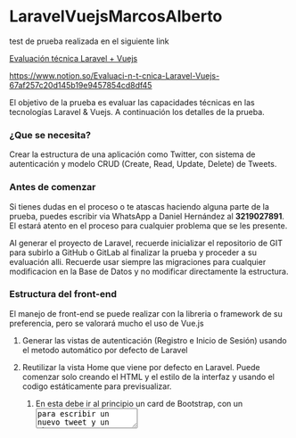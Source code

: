 # LaravelVuejsMarcosAlberto


test de prueba realizada en el siguiente link 

[Evaluación técnica Laravel + Vuejs](https://www.notion.so/Evaluaci-n-t-cnica-Laravel-Vuejs-67af257c20d145b19e9457854cd8df45)

https://www.notion.so/Evaluaci-n-t-cnica-Laravel-Vuejs-67af257c20d145b19e9457854cd8df45

El objetivo de la prueba es evaluar las capacidades técnicas en las tecnologías Laravel & Vuejs. A continuación los detalles de la prueba.

### **¿Que se necesita?**

Crear la estructura de una aplicación como Twitter, con sistema de autenticación y modelo CRUD (Create, Read, Update, Delete) de Tweets.

### Antes de comenzar

Si tienes dudas en el proceso o te atascas haciendo alguna parte de la prueba, puedes escribir via WhatsApp a Daniel Hernández al **3219027891**. El estará atento en el proceso para cualquier problema que se les presente.

Al generar el proyecto de Laravel, recuerde inicializar el repositorio de GIT para subirlo a GitHub o GitLab al finalizar la prueba y proceder a su evaluación alli. Recuerde usar siempre las migraciones para cualquier modificacion en la Base de Datos y no modificar directamente la estructura.

### Estructura del front-end

El manejo de front-end se puede realizar con la libreria o framework de su preferencia, pero se valorará mucho el uso de Vue.js

1. Generar las vistas de autenticación (Registro e Inicio de Sesión) usando el metodo automático por defecto de Laravel
2. Reutilizar la vista Home que viene por defecto en Laravel. Puede comenzar solo creando el HTML y el estilo de la interfaz y usando el codigo estáticamente para previsualizar.
    1. En esta debe ir al principio un card de Bootstrap, con un <textarea> para escribir un nuevo tweet y un <button> para publicarlo
    2. Despues de esa card, deben ser mostrados los tweets cargados desde el endpoint index del TweetController, organizados desde los mas recientes, para este punto se puede usar codigo HTML estático para previsualizar.
    3. En cada tweet se debe mostrar el autor, el texto escrito por el autor, la fecha de publicación y si el usuario autenticado es el mismo autor del tweet, las opciones para Borrar y Editar el tweet. Nuevamente puede comenzar solo con HTML estático para previsualizar.
    4. El estilo de diseño o colores se deja a libertad y gusto del programador, puede usar el estilo, tamaños y tipografía que prefiera
    5. Al finalizar este punto por favor enviar el avance de la interfaz a Daniel Hernández

3. Una vez ya tenga el Controlador del Modelo Tweet hecho entonces:
    1. Los tweets ordenados desde los mas recientes se deben cargar a traves del endpoint 'index' del TweetController con GET y usando Fetch, Axios o AJAX. 
    [https://laravel.com/docs/7.x/csrf#csrf-x-csrf-token](https://laravel.com/docs/7.x/csrf#csrf-x-csrf-token)
    2. Al hacer click al botón publicar tweet se debe enviar la data a traves del endpoint 'store' del TweetController usando el metodo POST. Se puede usar Fetch, Axios o AJAX

### Estructura del back-end

1. Modelo 'User' con Autenticación (usar Modelo por defecto de Laravel)
    1. El modelo User debe tener una relación hasMany dirigida a los modelos Tweet relacionados en la base de datos
2. Modelo Tweet basado en las siguientes especificaciones
    1. Generar la migración de la tabla en la base de datos con la siguiente estructura: 
        - Columna 'id', la clave primaria
        - Columna 'content', texto del tweet del usuario
        - Columna 'user_id', clave foránea vinculada al id del usuario
        - Columna 'created_at', con la fecha de creación
        - Columna 'updated_at', con la fecha de actualización

    2. El modelo Tweet debe tener un Controlador de tipo recurso, si tiene dudas consulte [https://laravel.com/docs/7.x/controllers#resource-controllers](https://laravel.com/docs/7.x/controllers#resource-controllers)
    3. En el Controlador de tipo de recurso, los endpoints index, show, store, update y remove deben funcionar correctamente
        - El endpoint index debe devolver todos los tweets almacenados en la base de datos ordenados desde los mas recientes
        - El endpoint show debe devolver el tweet desde el id correspondiente enviado por la url
        - El endpoint store, de tipo POST debe crear el tweet en la base de datos
        - El endpoint update, de tipo PUT debe reemplazar el tweet en la base de datos, correspondiente al id enviado por url
        - El endpoint remove, de tipo DELETE debe eliminar el tweet de la base de datos correspondiente al id enviado por url

    4. El modelo Tweet debe tener una relación hasOne dirigida al modelo User relacionado
3. Usar Seeders y Fakers para generar usuarios y tweets como datos de prueba
[https://laravel.com/docs/7.x/seeding#writing-seeders](https://laravel.com/docs/7.x/seeding#writing-seeders)

### Notas finales

A continuación se mencionan algunos detalles que si bien, no son necesarios, se valorará mucho si se llegaran a realizar:

1. Uso de Data Binding en los controladores y respectivos endpoints que sea posible usarlos
[https://laravel.com/docs/7.x/routing#route-model-binding](https://laravel.com/docs/7.x/routing#route-model-binding)
2. Uso de Validación de datos en los endpoints del TweetController
3. Manejo de Vue.js en conjunto con las vistas Blade de Laravel, para enviar datos a los componentes de Vue, o para obtener el usuario Autenticado en Vuejs
4. Endpoint index del TweetController devuelva los datos paginados y se use lazy load, o carga al hacer scroll en la vista los tweets
5. Al hacer click al botón publicar se agregue automáticamente de primero en la lista el tweet publicado por el usuario
6. Uso de GIT para hacer commits en las modificaciones que el desarrollador vea necesario (Ejemplo: al generar las migraciones, modificar los diferentes Modelos, instalaruna dependencia o terminar una funcionalidad)
7. Uso de Logs en Laravel en los Controladores

 
 
 
 https://www.npmjs.com/package/vue-toastr-2
 
 composer install 
 
 
 se recomienda install la siguiente version 
 npm i bootstrap-vue@2.10.1


npm i laravel-vue-pagination
npm install jquery
npm install toastr
npm install vue-toastr-2
 
php artisan migrate:fresh
 
 
 
 
